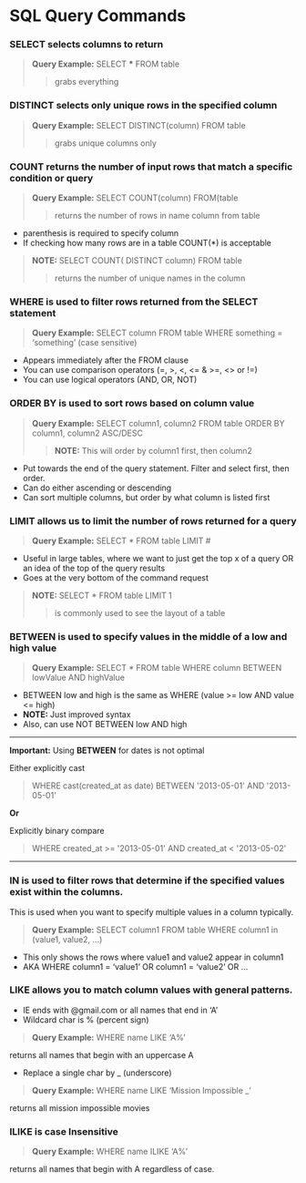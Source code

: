 # **SQL Query Commands**
 
### **SELECT** selects columns to return
>**Query Example:** SELECT **\*** FROM table
>> grabs everything
 
### **DISTINCT** selects only unique rows in the specified column
>**Query Example:** SELECT DISTINCT(column) FROM table
>> grabs unique columns only
 
### **COUNT** returns the number of input rows that match a specific condition or query
>**Query Example:** SELECT COUNT(column) FROM(table
>> returns the number of rows in name column from table
- parenthesis is required to specify column
- If checking how many rows are in a table COUNT(\*) is acceptable
> **NOTE:** SELECT COUNT( DISTINCT column) FROM table
>> returns the number of unique names in the column
 
### **WHERE** is used to filter rows returned from the SELECT statement 
>**Query Example:** SELECT column FROM table WHERE something = ‘something’ (case sensitive)
- Appears immediately after the FROM clause
- You can use comparison operators (=, &gt;, &lt;, &lt;= & &gt;=, &lt;&gt; or !=)
- You can use logical operators (AND, OR, NOT)

### **ORDER BY** is used to sort rows based on column value  
>**Query Example:** SELECT column1, column2 FROM table ORDER BY column1, column2 ASC/DESC
>>**NOTE:** This will order by column1  first, then column2
- Put towards the end of the query statement. Filter and select first, then order.
- Can do either ascending or descending
- Can sort multiple columns, but order by what column is listed first

### **LIMIT** allows us to limit the number of rows returned for a query
>**Query Example:** SELECT * FROM table LIMIT #
-	Useful in large tables, where we want to just get the top x of a query OR an idea of the top of the query results
-	Goes at the very bottom of the command request
> **NOTE:** SELECT * FROM table LIMIT 1
>> is commonly used to see the layout of a table

### **BETWEEN** is used to specify values in the middle of a low and high value
>**Query Example:** SELECT * FROM table WHERE column BETWEEN lowValue AND highValue
-	BETWEEN low and high is the same as WHERE (value >= low AND value <= high)
   -	**NOTE:** Just improved syntax
-	Also, can use NOT BETWEEN low AND high  

---
**Important:** Using **BETWEEN** for dates is not optimal  

Either explicitly cast    
> WHERE cast(created_at as date) BETWEEN '2013-05-01' AND '2013-05-01'  <br>

**Or**

Explicitly binary compare  
> WHERE created_at >= '2013-05-01' AND created_at < '2013-05-02'
---

### **IN** is used to filter rows that determine if the specified values exist within the columns.  
This is used when you want to specify multiple values in a  column typically.
> **Query Example:** SELECT column1 FROM table WHERE column1 in (value1, value2, ...)
-	This only shows the rows where value1 and value2  appear in column1
-	AKA WHERE column1 = ‘value1’ OR column1 = ‘value2’ OR ...

### **LIKE** allows you to match column values with general patterns.   
- IE ends with @gmail.com or all  names that end in ‘A’
- Wildcard char is % (percent sign)
> **Query Example:** WHERE name LIKE ‘A%’

returns all names that begin with an uppercase A
- Replace a single char by _ (underscore)
> **Query Example:** WHERE name LIKE ‘Mission  Impossible _’

returns all mission impossible movies

### **ILIKE** is case Insensitive
> **Query Example:** WHERE name ILIKE ‘A%’

returns all names that begin with A regardless of case.

